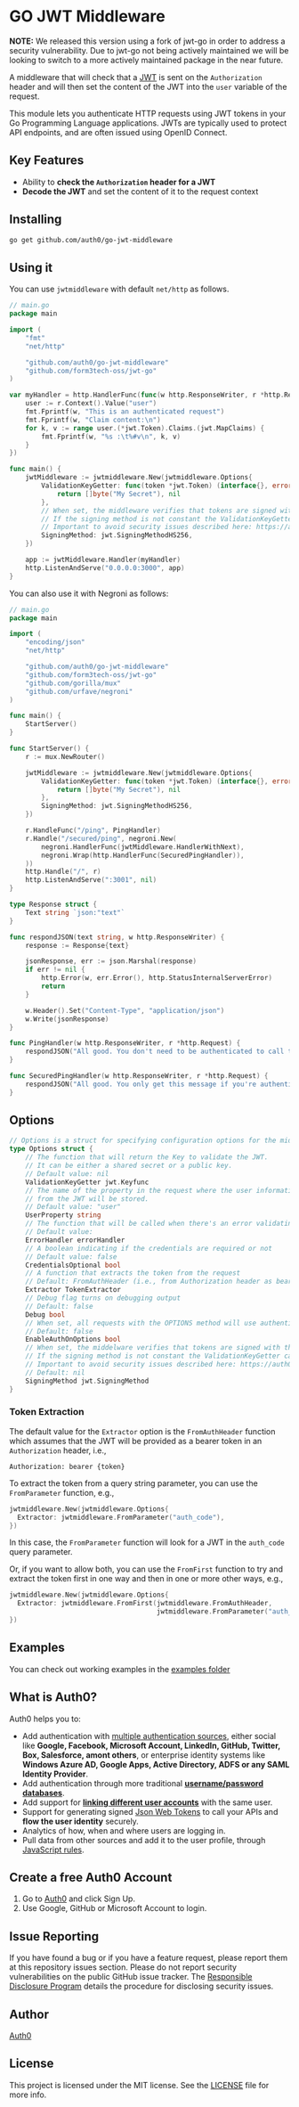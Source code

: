 # GO JWT Middleware

**NOTE:** We released this version using a fork of jwt-go in order to address a security vulnerability. Due to jwt-go not being actively maintained we will be looking to switch to a more actively maintained package in the near future.

A middleware that will check that a [JWT](http://jwt.io/) is sent on the `Authorization` header and will then set the content of the JWT into the `user` variable of the request.

This module lets you authenticate HTTP requests using JWT tokens in your Go Programming Language applications. JWTs are typically used to protect API endpoints, and are often issued using OpenID Connect.

## Key Features

* Ability to **check the `Authorization` header for a JWT**
* **Decode the JWT** and set the content of it to the request context

## Installing

````bash
go get github.com/auth0/go-jwt-middleware
````

## Using it

You can use `jwtmiddleware` with default `net/http` as follows.

````go
// main.go
package main

import (
	"fmt"
	"net/http"

	"github.com/auth0/go-jwt-middleware"
	"github.com/form3tech-oss/jwt-go"
)

var myHandler = http.HandlerFunc(func(w http.ResponseWriter, r *http.Request) {
	user := r.Context().Value("user")
	fmt.Fprintf(w, "This is an authenticated request")
	fmt.Fprintf(w, "Claim content:\n")
	for k, v := range user.(*jwt.Token).Claims.(jwt.MapClaims) {
		fmt.Fprintf(w, "%s :\t%#v\n", k, v)
	}
})

func main() {
	jwtMiddleware := jwtmiddleware.New(jwtmiddleware.Options{
		ValidationKeyGetter: func(token *jwt.Token) (interface{}, error) {
			return []byte("My Secret"), nil
		},
		// When set, the middleware verifies that tokens are signed with the specific signing algorithm
		// If the signing method is not constant the ValidationKeyGetter callback can be used to implement additional checks
		// Important to avoid security issues described here: https://auth0.com/blog/critical-vulnerabilities-in-json-web-token-libraries/
		SigningMethod: jwt.SigningMethodHS256,
	})

	app := jwtMiddleware.Handler(myHandler)
	http.ListenAndServe("0.0.0.0:3000", app)
}
````

You can also use it with Negroni as follows:

````go
// main.go
package main

import (
	"encoding/json"
	"net/http"

	"github.com/auth0/go-jwt-middleware"
	"github.com/form3tech-oss/jwt-go"
	"github.com/gorilla/mux"
	"github.com/urfave/negroni"
)

func main() {
	StartServer()
}

func StartServer() {
	r := mux.NewRouter()

	jwtMiddleware := jwtmiddleware.New(jwtmiddleware.Options{
		ValidationKeyGetter: func(token *jwt.Token) (interface{}, error) {
			return []byte("My Secret"), nil
		},
		SigningMethod: jwt.SigningMethodHS256,
	})

	r.HandleFunc("/ping", PingHandler)
	r.Handle("/secured/ping", negroni.New(
		negroni.HandlerFunc(jwtMiddleware.HandlerWithNext),
		negroni.Wrap(http.HandlerFunc(SecuredPingHandler)),
	))
	http.Handle("/", r)
	http.ListenAndServe(":3001", nil)
}

type Response struct {
	Text string `json:"text"`
}

func respondJSON(text string, w http.ResponseWriter) {
	response := Response{text}

	jsonResponse, err := json.Marshal(response)
	if err != nil {
		http.Error(w, err.Error(), http.StatusInternalServerError)
		return
	}

	w.Header().Set("Content-Type", "application/json")
	w.Write(jsonResponse)
}

func PingHandler(w http.ResponseWriter, r *http.Request) {
	respondJSON("All good. You don't need to be authenticated to call this", w)
}

func SecuredPingHandler(w http.ResponseWriter, r *http.Request) {
	respondJSON("All good. You only get this message if you're authenticated", w)
}
````

## Options

````go
// Options is a struct for specifying configuration options for the middleware.
type Options struct {
	// The function that will return the Key to validate the JWT.
	// It can be either a shared secret or a public key.
	// Default value: nil
	ValidationKeyGetter jwt.Keyfunc
	// The name of the property in the request where the user information
	// from the JWT will be stored.
	// Default value: "user"
	UserProperty string
	// The function that will be called when there's an error validating the token
	// Default value:
	ErrorHandler errorHandler
	// A boolean indicating if the credentials are required or not
	// Default value: false
	CredentialsOptional bool
	// A function that extracts the token from the request
	// Default: FromAuthHeader (i.e., from Authorization header as bearer token)
	Extractor TokenExtractor
	// Debug flag turns on debugging output
	// Default: false
	Debug bool
	// When set, all requests with the OPTIONS method will use authentication
	// Default: false
	EnableAuthOnOptions bool
	// When set, the middelware verifies that tokens are signed with the specific signing algorithm
	// If the signing method is not constant the ValidationKeyGetter callback can be used to implement additional checks
	// Important to avoid security issues described here: https://auth0.com/blog/critical-vulnerabilities-in-json-web-token-libraries/
	// Default: nil
	SigningMethod jwt.SigningMethod
}
````

### Token Extraction

The default value for the `Extractor` option is the `FromAuthHeader`
function which assumes that the JWT will be provided as a bearer token
in an `Authorization` header, i.e.,

```
Authorization: bearer {token}
```

To extract the token from a query string parameter, you can use the
`FromParameter` function, e.g.,

```go
jwtmiddleware.New(jwtmiddleware.Options{
  Extractor: jwtmiddleware.FromParameter("auth_code"),
})
```

In this case, the `FromParameter` function will look for a JWT in the
`auth_code` query parameter.

Or, if you want to allow both, you can use the `FromFirst` function to
try and extract the token first in one way and then in one or more
other ways, e.g.,

```go
jwtmiddleware.New(jwtmiddleware.Options{
  Extractor: jwtmiddleware.FromFirst(jwtmiddleware.FromAuthHeader,
                                     jwtmiddleware.FromParameter("auth_code")),
})
```

## Examples

You can check out working examples in the [examples folder](https://github.com/auth0/go-jwt-middleware/tree/master/examples)


## What is Auth0?

Auth0 helps you to:

* Add authentication with [multiple authentication sources](https://docs.auth0.com/identityproviders), either social like **Google, Facebook, Microsoft Account, LinkedIn, GitHub, Twitter, Box, Salesforce, amont others**, or enterprise identity systems like **Windows Azure AD, Google Apps, Active Directory, ADFS or any SAML Identity Provider**.
* Add authentication through more traditional **[username/password databases](https://docs.auth0.com/mysql-connection-tutorial)**.
* Add support for **[linking different user accounts](https://docs.auth0.com/link-accounts)** with the same user.
* Support for generating signed [Json Web Tokens](https://docs.auth0.com/jwt) to call your APIs and **flow the user identity** securely.
* Analytics of how, when and where users are logging in.
* Pull data from other sources and add it to the user profile, through [JavaScript rules](https://docs.auth0.com/rules).

## Create a free Auth0 Account

1. Go to [Auth0](https://auth0.com) and click Sign Up.
2. Use Google, GitHub or Microsoft Account to login.

## Issue Reporting

If you have found a bug or if you have a feature request, please report them at this repository issues section. Please do not report security vulnerabilities on the public GitHub issue tracker. The [Responsible Disclosure Program](https://auth0.com/whitehat) details the procedure for disclosing security issues.

## Author

[Auth0](auth0.com)

## License

This project is licensed under the MIT license. See the [LICENSE](LICENSE) file for more info.

